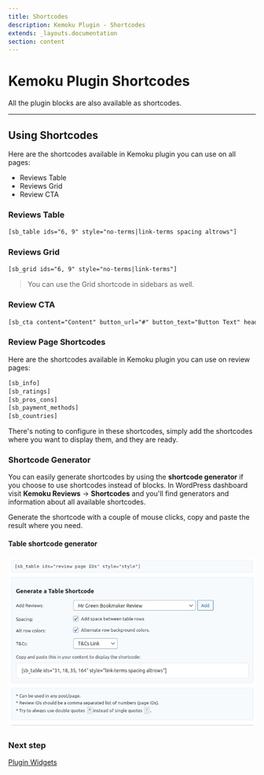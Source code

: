 ```yaml
---
title: Shortcodes
description: Kemoku Plugin - Shortcodes
extends: _layouts.documentation
section: content
---
```


# Kemoku Plugin Shortcodes

All the plugin blocks are also available as shortcodes.

---

## Using Shortcodes

Here are the shortcodes available in Kemoku plugin you can use on all pages:

- Reviews Table
- Reviews Grid
- Review CTA

### Reviews Table

```html
[sb_table ids="6, 9" style="no-terms|link-terms spacing altrows"]
```

### Reviews Grid

```html
[sb_grid ids="6, 9" style="no-terms|link-terms"]
```

> You can use the Grid shortcode in sidebars as well.

### Review CTA

```html
[sb_cta content="Content" button_url="#" button_text="Button Text" heading="Heading"]
```

### Review Page Shortcodes

Here are the shortcodes available in Kemoku plugin you can use on review pages:

```html
[sb_info]
[sb_ratings]
[sb_pros_cons]
[sb_payment_methods]
[sb_countries]
```

There's noting to configure in these shortcodes, simply add the shortcodes where you want to display them, and they are ready.

### Shortcode Generator

You can easily generate shortcodes by using the **shortcode generator** if you choose to use shortcodes instead of blocks. In WordPress dashboard visit **Kemoku Reviews** &#8594; **Shortcodes** and you'll find generators and information about all available shortcodes.

Generate the shortcode with a couple of mouse clicks, copy and paste the result where you need.

#### Table shortcode generator

![Kemoku Shortcode Generator](/assets/images/kemoku/kemoku-shortcode-generator.png)


### Next step

[Plugin Widgets](/docs/kemoku/widgets/)
